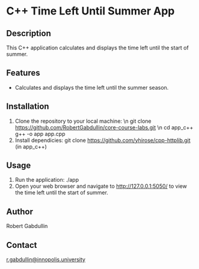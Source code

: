 # C++ Time Left Until Summer App

## Description
This C++ application calculates and displays the time left until the start of summer.

## Features
- Calculates and displays the time left until the summer season.

## Installation
1. Clone the repository to your local machine: \n
   git clone https://github.com/RobertGabdullin/core-course-labs.git \n
   cd app_c++
   g++ -o app app.cpp
2. Install dependicies:
   git clone https://github.com/yhirose/cpp-httplib.git (in app_c++)
   
## Usage
1. Run the application:
   ./app
2. Open your web browser and navigate to http://127.0.0.1:5050/ to view the time left until the start of summer.

## Author
Robert Gabdullin

## Contact
r.gabdullin@innopolis.university
